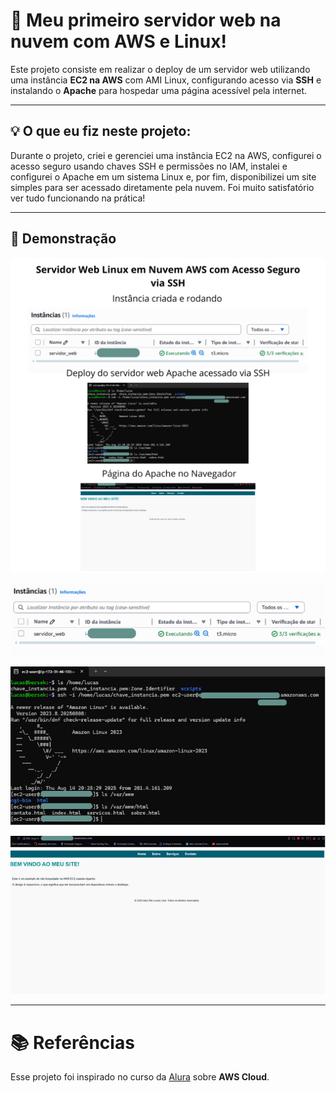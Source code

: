 # 🚀 Meu primeiro servidor web na nuvem com AWS e Linux!

Este projeto consiste em realizar o deploy de um servidor web utilizando uma instância **EC2 na AWS** com AMI Linux, configurando acesso via **SSH** e instalando o **Apache** para hospedar uma página acessível pela internet.

---

## 💡 O que eu fiz neste projeto:
Durante o projeto, criei e gerenciei uma instância EC2 na AWS, configurei o acesso seguro usando chaves SSH e permissões no IAM, instalei e configurei o Apache em um sistema Linux e, por fim, disponibilizei um site simples para ser acessado diretamente pela nuvem. Foi muito satisfatório ver tudo funcionando na prática!

---

## 📸 Demonstração 

![Resumo Geral](imagens/Junção.png)

![Configuração e criação da instancia](imagens/instancia-criada.png)

![Deploy do servidor web Apache acesssado via SSH](imagens/deploy-do-servidor.png)

![Página do site no navegador funcionando](imagens/pagina-web.png)

---

# 📚 Referências 

Esse projeto foi inspirado no curso da [Alura](https://lnkd.in/dJAqnQkY.) sobre **AWS Cloud**.
